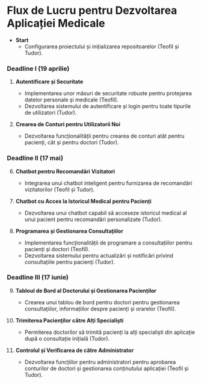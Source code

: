 # Flux de Lucru pentru Dezvoltarea Aplicației Medicale


- **Start**
  - Configurarea proiectului și inițializarea repositoarelor (Teofil și Tudor).

### Deadline I (19 aprilie)

1. **Autentificare și Securitate**
   - Implementarea unor măsuri de securitate robuste pentru protejarea datelor personale și medicale (Teofil).
   - Dezvoltarea sistemului de autentificare și login pentru toate tipurile de utilizatori (Tudor).

2. **Crearea de Conturi pentru Utilizatorii Noi**
   - Dezvoltarea funcționalității pentru crearea de conturi atât pentru pacienți, cât și pentru doctori (Tudor).

### Deadline II (17 mai)

6. **Chatbot pentru Recomandări Vizitatori**
   - Integrarea unui chatbot inteligent pentru furnizarea de recomandări vizitatorilor (Teofil și Tudor).

7. **Chatbot cu Acces la Istoricul Medical pentru Pacienți**
   - Dezvoltarea unui chatbot capabil să acceseze istoricul medical al unui pacient pentru recomandări personalizate (Tudor).

8. **Programarea și Gestionarea Consultațiilor**
   - Implementarea funcționalității de programare a consultațiilor pentru pacienți și doctori (Teofil).
   - Dezvoltarea sistemului pentru actualizări și notificări privind consultațiile pentru pacienți (Tudor).

### Deadline III (17 iunie)

9. **Tabloul de Bord al Doctorului și Gestionarea Pacienților**
   - Crearea unui tablou de bord pentru doctori pentru gestionarea consultațiilor, informațiilor despre pacienți și orarelor (Teofil).

10. **Trimiterea Pacienților către Alți Specialiști**
    - Permiterea doctorilor să trimită pacienți la alți specialiști din aplicație după o consultație inițială (Tudor).

11. **Controlul și Verificarea de către Administrator**
    - Dezvoltarea funcțiilor pentru administratori pentru aprobarea conturilor de doctori și gestionarea conținutului aplicației (Teofil și Tudor).

